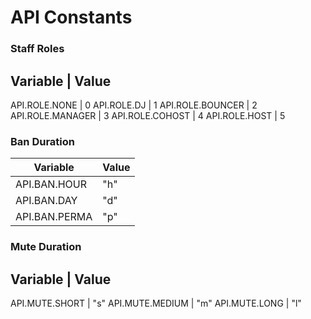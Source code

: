 # API Constants


### Staff Roles

Variable | Value
----------------
API.ROLE.NONE | 0
API.ROLE.DJ | 1
API.ROLE.BOUNCER | 2
API.ROLE.MANAGER | 3
API.ROLE.COHOST | 4
API.ROLE.HOST | 5


### Ban Duration

| Variable | Value |
| -------- | ----- |
| API.BAN.HOUR | "h" |
| API.BAN.DAY | "d" |
| API.BAN.PERMA | "p" |


### Mute Duration

Variable | Value
----------------
API.MUTE.SHORT | "s"
API.MUTE.MEDIUM | "m"
API.MUTE.LONG | "l"

